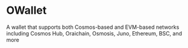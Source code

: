 # OWallet

A wallet that supports both Cosmos-based and EVM-based networks including Cosmos Hub, Oraichain, Osmosis, Juno, Ethereum, BSC, and more